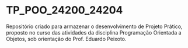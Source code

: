 # TP_POO_24200_24204
Repositório criado para armazenar o desenvolvimento de Projeto Prático, proposto no curso das atividades da disciplina Programação Orientada a Objetos, sob orientação do Prof. Eduardo Peixoto.

